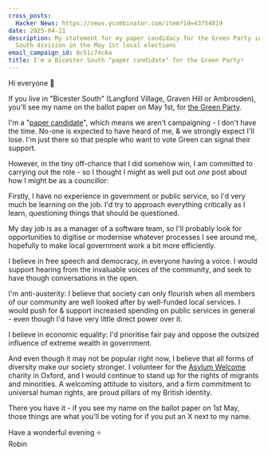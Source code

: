 ```yaml
---
cross_posts:
  Hacker News: https://news.ycombinator.com/item?id=43754819
date: 2025-04-21
description: My statement for my paper candidacy for the Green Party in the Bicester
  South division in the May 1st local elections
email_campaign_id: 0c51c74c6a
title: I'm a Bicester South "paper candidate" for the Green Party!
---
```


Hi everyone 👋

If you live in "Bicester South" (Langford Village, Graven Hill or Ambrosden), you'll see my name on the ballot paper on May 1st, for [the Green Party](https://www.greenoxfordshire.com/).

I'm a "[paper candidate](https://en.wikipedia.org/wiki/Paper_candidate)", which means we aren't campaigning - I don't have the time. No-one is expected to have heard of me, & we strongly expect I'll lose. I'm just there so that people who want to vote Green can signal their support.

However, in the tiny off-chance that I did somehow win, I am committed to carrying out the role - so I thought I might as well put out *one* post about how I might be as a councillor:

Firstly, I have no experience in government or public service, so I'd very much be learning on the job. I'd try to approach everything critically as I learn, questioning things that should be questioned.

My day job is as a manager of a software team, so I'll probably look for opportunities to digitise or modernise whatever processes I see around me, hopefully to make local government work a bit more efficiently.

I believe in free speech and democracy, in everyone having a voice. I would support hearing from the invaluable voices of the community, and seek to have though conversations in the open.

I'm anti-austerity: I believe that society can only flourish when all members of our community are well looked after by well-funded local services. I would push for & support increased spending on public services in general - even though I'd have very little direct power over it.

I believe in economic equality: I'd prioritise fair pay and oppose the outsized influence of extreme wealth in government.

And even though it may not be popular right now, I believe that all forms of diversity make our society stronger. I volunteer for the [Asylum Welcome](https://www.asylum-welcome.org/) charity in Oxford, and I would continue to stand up for the rights of migrants and minorities. A welcoming attitude to visitors, and a firm commitment to universal human rights, are proud pillars of my British identity.

There you have it - if you see my name on the ballot paper on 1st May, those things are what you'll be voting for if you put an X next to my name.

Have a wonderful evening ⭐  
Robin
